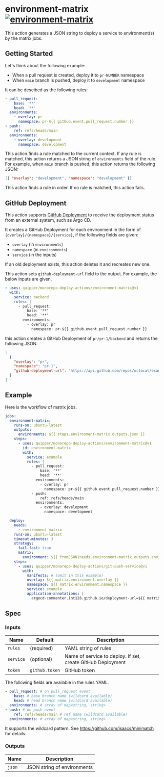 # environment-matrix [![environment-matrix](https://github.com/quipper/monorepo-deploy-actions/actions/workflows/environment-matrix.yaml/badge.svg)](https://github.com/quipper/monorepo-deploy-actions/actions/workflows/environment-matrix.yaml)

This action generates a JSON string to deploy a service to environment(s) by the matrix jobs.

## Getting Started

Let's think about the following example:

- When a pull request is created, deploy it to `pr-NUMBER` namespace
- When `main` branch is pushed, deploy it to `development` namespace

It can be descibed as the following rules:

```yaml
- pull_request:
    base: '**'
    head: '**'
  environments:
    - overlay: pr
      namespace: pr-${{ github.event.pull_request.number }}
- push:
    ref: refs/heads/main
  environments:
    - overlay: development
      namespace: development
```

This action finds a rule matched to the current context.
If any rule is matched, this action returns a JSON string of `environments` field of the rule.
For example, when `main` branch is pushed, this action returns the following JSON:

```json
[{ "overlay": "development", "namespace": "development" }]
```

This action finds a rule in order.
If no rule is matched, this action fails.

## GitHub Deployment

This action supports [GitHub Deployment](https://docs.github.com/en/rest/deployments/deployments) to receive the deployment status from an external system, such as Argo CD.

It creates a GitHub Deployment for each environment in the form of `{overlay}/{namespace}/{service}`,
if the following fields are given:

- `overlay` (in `environments`)
- `namespace` (in `environments`)
- `service` (in the inputs)

If an old deployment exists, this action deletes it and recreates new one.

This action sets `github-deployment-url` field to the output.
For example, the below inputs are given,

```yaml
- uses: quipper/monorepo-deploy-actions/environment-matrix@v1
  with:
    service: backend
    rules: |
      - pull_request:
          base: '**'
          head: '**'
        environments:
          - overlay: pr
            namespace: pr-${{ github.event.pull_request.number }}
```

this action creates a GitHub Deployment of `pr/pr-1/backend` and returns the following JSON:

```json
[
  {
    "overlay": "pr",
    "namespace": "pr-1",
    "github-deployment-url": "https://api.github.com/repos/octocat/example/deployments/1"
  }
]
```

## Example

Here is the workflow of matrix jobs.

```yaml
jobs:
  environment-matrix:
    runs-on: ubuntu-latest
    outputs:
      environments: ${{ steps.environment-matrix.outputs.json }}
    steps:
      - uses: quipper/monorepo-deploy-actions/environment-matrix@v1
        id: environment-matrix
        with:
          service: example
          rules: |
            - pull_request:
                base: '**'
                head: '**'
              environments:
                - overlay: pr
                  namespace: pr-${{ github.event.pull_request.number }}
            - push:
                ref: refs/heads/main
              environments:
                - overlay: development
                  namespace: development

  deploy:
    needs:
      - environment-matrix
    runs-on: ubuntu-latest
    timeout-minutes: 3
    strategy:
      fail-fast: true
      matrix:
        environment: ${{ fromJSON(needs.environment-matrix.outputs.environments) }}
    steps:
      - uses: quipper/monorepo-deploy-actions/git-push-service@v1
        with:
          manifests: # (omit in this example)
          overlay: ${{ matrix.environment.overlay }}
          namespace: ${{ matrix.environment.namespace }}
          service: example
          application-annotations: |
            argocd-commenter.int128.github.io/deployment-url=${{ matrix.environment.github-deployment-url }}
```

## Spec

### Inputs

| Name      | Default        | Description                                                 |
| --------- | -------------- | ----------------------------------------------------------- |
| `rules`   | (required)     | YAML string of rules                                        |
| `service` | (optional)     | Name of service to deploy. If set, create GitHub Deployment |
| `token`   | `github.token` | GitHub token                                                |

The following fields are available in the rules YAML.

```yaml
- pull_request: # on pull_request event
    base: # base branch name (wildcard available)
    head: # head branch name (wildcard available)
  environments: # array of map<string, string>
- push: # on push event
    ref: refs/heads/main # ref name (wildcard available)
  environments: # array of map<string, string>
```

It supports the wildcard pattern.
See https://github.com/isaacs/minimatch for details.

### Outputs

| Name   | Description                 |
| ------ | --------------------------- |
| `json` | JSON string of environments |
